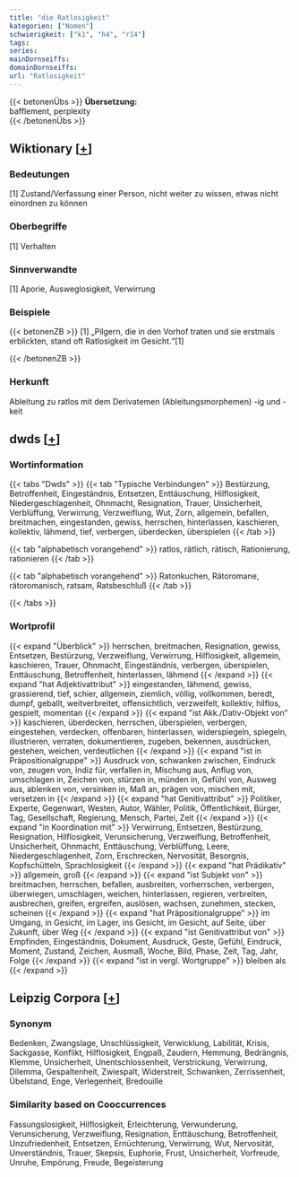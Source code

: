 ```yaml
---
title: "die Ratlosigkeit"
kategorien: ["Nomen"]
schwierigkeit: ["k1", "h4", "r14"]
tags:
series:
mainDornseiffs:
domainDornseiffs:
url: "Ratlosigkeit"
---
```


{{< betonenÜbs >}}
**Übersetzung:**  
bafflement, perplexity  
{{< /betonenÜbs >}}

## Wiktionary [[+](https://de.wiktionary.org/wiki/Ratlosigkeit)]

### Bedeutungen
[1] Zustand/Verfassung einer Person, nicht weiter zu wissen, etwas nicht einordnen zu können  

### Oberbegriffe
[1] Verhalten  

### Sinnverwandte
[1] Aporie, Ausweglosigkeit, Verwirrung  

### Beispiele
{{< betonenZB >}}
[1] „Pilgern, die in den Vorhof traten und sie erstmals erblickten, stand oft Ratlosigkeit im Gesicht.“[1]  

{{< /betonenZB >}}
### Herkunft
Ableitung zu ratlos mit dem Derivatemen (Ableitungsmorphemen) -ig und -keit  



## dwds [[+](https://www.dwds.de/wb/Ratlosigkeit)]

### Wortinformation
{{< tabs "Dwds" >}}
{{< tab "Typische Verbindungen" >}}
Bestürzung, Betroffenheit, Eingeständnis, Entsetzen, Enttäuschung, Hilflosigkeit, Niedergeschlagenheit, Ohnmacht, Resignation, Trauer, Unsicherheit, Verblüffung, Verwirrung, Verzweiflung, Wut, Zorn, allgemein, befallen, breitmachen, eingestanden, gewiss, herrschen, hinterlassen, kaschieren, kollektiv, lähmend, tief, verbergen, überdecken, überspielen
{{< /tab >}}

{{< tab "alphabetisch vorangehend" >}}
ratlos, rätlich, rätisch, Rationierung, rationieren
{{< /tab >}}

{{< tab "alphabetisch vorangehend" >}}
Ratonkuchen, Rätoromane, rätoromanisch, ratsam, Ratsbeschluß
{{< /tab >}}

{{< /tabs >}}

### Wortprofil
{{< expand "Überblick" >}} herrschen, breitmachen, Resignation, gewiss, Entsetzen, Bestürzung, Verzweiflung, Verwirrung, Hilflosigkeit, allgemein, kaschieren, Trauer, Ohnmacht, Eingeständnis, verbergen, überspielen, Enttäuschung, Betroffenheit, hinterlassen, lähmend {{< /expand >}}
{{< expand "hat Adjektivattribut" >}} eingestanden, lähmend, gewiss, grassierend, tief, schier, allgemein, ziemlich, völlig, vollkommen, beredt, dumpf, geballt, weitverbreitet, offensichtlich, verzweifelt, kollektiv, hilflos, gespielt, momentan {{< /expand >}}
{{< expand "ist Akk./Dativ-Objekt von" >}} kaschieren, überdecken, herrschen, überspielen, verbergen, eingestehen, verdecken, offenbaren, hinterlassen, widerspiegeln, spiegeln, illustrieren, verraten, dokumentieren, zugeben, bekennen, ausdrücken, gestehen, weichen, verdeutlichen {{< /expand >}}
{{< expand "ist in Präpositionalgruppe" >}} Ausdruck von, schwanken zwischen, Eindruck von, zeugen von, Indiz für, verfallen in, Mischung aus, Anflug von, umschlagen in, Zeichen von, stürzen in, münden in, Gefühl von, Ausweg aus, ablenken von, versinken in, Maß an, prägen von, mischen mit, versetzen in {{< /expand >}}
{{< expand "hat Genitivattribut" >}} Politiker, Experte, Gegenwart, Westen, Autor, Wähler, Politik, Öffentlichkeit, Bürger, Tag, Gesellschaft, Regierung, Mensch, Partei, Zeit {{< /expand >}}
{{< expand "in Koordination mit" >}} Verwirrung, Entsetzen, Bestürzung, Resignation, Hilflosigkeit, Verunsicherung, Verzweiflung, Betroffenheit, Unsicherheit, Ohnmacht, Enttäuschung, Verblüffung, Leere, Niedergeschlagenheit, Zorn, Erschrecken, Nervosität, Besorgnis, Kopfschütteln, Sprachlosigkeit {{< /expand >}}
{{< expand "hat Prädikativ" >}} allgemein, groß {{< /expand >}}
{{< expand "ist Subjekt von" >}} breitmachen, herrschen, befallen, ausbreiten, vorherrschen, verbergen, überwiegen, umschlagen, weichen, hinterlassen, regieren, verbreiten, ausbrechen, greifen, ergreifen, auslösen, wachsen, zunehmen, stecken, scheinen {{< /expand >}}
{{< expand "hat Präpositionalgruppe" >}} im Umgang, in Gesicht, im Lager, ins Gesicht, im Gesicht, auf Seite, über Zukunft, über Weg {{< /expand >}}
{{< expand "ist Genitivattribut von" >}} Empfinden, Eingeständnis, Dokument, Ausdruck, Geste, Gefühl, Eindruck, Moment, Zustand, Zeichen, Ausmaß, Woche, Bild, Phase, Zeit, Tag, Jahr, Folge {{< /expand >}}
{{< expand "ist in vergl. Wortgruppe" >}} bleiben als {{< /expand >}}

## Leipzig Corpora [[+](https://corpora.uni-leipzig.de/en/res?word=Ratlosigkeit&corpusId=deu_newscrawl-public_2018)]


### Synonym
Bedenken, Zwangslage, Unschlüssigkeit, Verwicklung, Labilität, Krisis, Sackgasse, Konflikt, Hilflosigkeit, Engpaß, Zaudern, Hemmung, Bedrängnis, Klemme, Unsicherheit, Unentschlossenheit, Verstrickung, Verwirrung, Dilemma, Gespaltenheit, Zwiespalt, Widerstreit, Schwanken, Zerrissenheit, Übelstand, Enge, Verlegenheit, Bredouille


### Similarity based on Cooccurrences
Fassungslosigkeit, Hilflosigkeit, Erleichterung, Verwunderung, Verunsicherung, Verzweiflung, Resignation, Enttäuschung, Betroffenheit, Unzufriedenheit, Entsetzen, Ernüchterung, Verwirrung, Wut, Nervosität, Unverständnis, Trauer, Skepsis, Euphorie, Frust, Unsicherheit, Vorfreude, Unruhe, Empörung, Freude, Begeisterung

